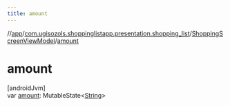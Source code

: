 ```yaml
---
title: amount
---
```

//[app](../../../index.html)/[com.ugisozols.shoppinglistapp.presentation.shopping_list](../index.html)/[ShoppingScreenViewModel](index.html)/[amount](amount.html)



# amount



[androidJvm]\
var [amount](amount.html): MutableState&lt;[String](https://kotlinlang.org/api/latest/jvm/stdlib/kotlin/-string/index.html)&gt;




